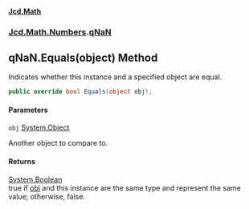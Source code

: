 #### [Jcd.Math](index.md 'index')
### [Jcd.Math.Numbers](Jcd.Math.Numbers.md 'Jcd.Math.Numbers').[qNaN](Jcd.Math.Numbers.qNaN.md 'Jcd.Math.Numbers.qNaN')

## qNaN.Equals(object) Method

Indicates whether this instance and a specified object are equal.

```csharp
public override bool Equals(object obj);
```
#### Parameters

<a name='Jcd.Math.Numbers.qNaN.Equals(object).obj'></a>

`obj` [System.Object](https://docs.microsoft.com/en-us/dotnet/api/System.Object 'System.Object')

Another object to compare to.

#### Returns
[System.Boolean](https://docs.microsoft.com/en-us/dotnet/api/System.Boolean 'System.Boolean')  
true if [obj](Jcd.Math.Numbers.qNaN.Equals(object).md#Jcd.Math.Numbers.qNaN.Equals(object).obj 'Jcd.Math.Numbers.qNaN.Equals(object).obj') and this instance are the same type and represent the same value; otherwise, false.